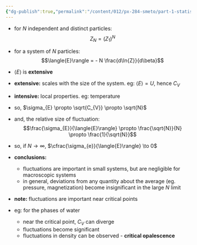 ```yaml
---
{"dg-publish":true,"permalink":"/content/012/px-284-smeto/part-1-statistical-mechanics/g-fluctuations/px-284-g2-large-systems/","noteIcon":"1","created":"2024-12-06T10:16:46.375+00:00","updated":"2025-01-09T15:08:06.108+00:00"}
---
```


- for $N$ independent and distinct particles:
$$Z_{N} = (Z_{1})^{N} $$
- for a system of $N$ particles:
$$\langle{E}\rangle = - N \frac{d\ln{Z}}{d\beta}$$
- $\langle{E}\rangle$ is **extensive**

- **extensive:** scales with the size of the system. eg: $\langle{E}\rangle=U$, hence $C_{V}$
- **intensive:** local properties. eg: temperature

- so, $\sigma_{E} \propto \sqrt{C_{V}} \propto \sqrt{N}$
- and, the relative size of fluctuation: 
$$\frac{\sigma_{E}}{\langle{E}\rangle} \propto \frac{\sqrt{N}}{N} \propto \frac{1}{\sqrt{N}}$$
- so, if $N\to\infty$, $\cfrac{\sigma_{e}}{\langle{E}\rangle} \to 0$

- **conclusions:** 
	- fluctuations are important in small systems, but are negligible for macroscopic systems
	- in general, deviations from any quantity about the average (eg. pressure, magnetization) become insignificant in the large $N$ limit
- **note:** fluctuations are important near critical points

- eg: for the phases of  water
	- near the critical point, $C_V$ can diverge
	- fluctuations become significant
	- fluctuations in density can be observed - **critical opalescence**

